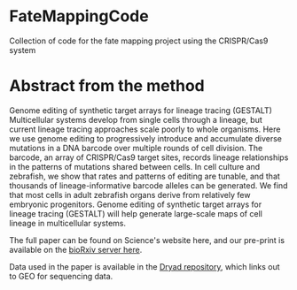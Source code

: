 # FateMappingCode
Collection of code for the fate mapping project using the CRISPR/Cas9 system

# Abstract from the method

Genome editing of synthetic target arrays for lineage tracing (GESTALT)
Multicellular systems develop from single cells through a lineage, but current lineage tracing approaches scale poorly to whole organisms. Here we use genome editing to progressively introduce and accumulate diverse mutations in a DNA barcode over multiple rounds of cell division. The barcode, an array of CRISPR/Cas9 target sites, records lineage relationships in the patterns of mutations shared between cells. In cell culture and zebrafish, we show that rates and patterns of editing are tunable, and that thousands of lineage-informative barcode alleles can be generated. We find that most cells in adult zebrafish organs derive from relatively few embryonic progenitors. Genome editing of synthetic target arrays for lineage tracing (GESTALT) will help generate large-scale maps of cell lineage in multicellular systems.

The full paper can be found on Science's website here, and our pre-print is available on the [bioRxiv server here](http://biorxiv.org/content/early/2016/05/11/052712).

Data used in the paper is available in the [Dryad repository](doi:10.5061/dryad.478t9), which links out to GEO for sequencing data.
